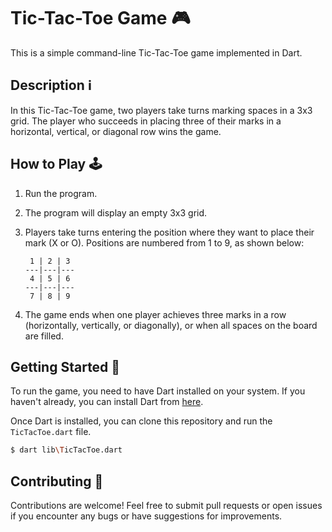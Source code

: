 # Tic-Tac-Toe Game 🎮

This is a simple command-line Tic-Tac-Toe game implemented in Dart.

## Description ℹ️

In this Tic-Tac-Toe game, two players take turns marking spaces in a 3x3 grid. The player who succeeds in placing three of their marks in a horizontal, vertical, or diagonal row wins the game.

## How to Play 🕹️

1. Run the program.
2. The program will display an empty 3x3 grid.
3. Players take turns entering the position where they want to place their mark (X or O). Positions are numbered from 1 to 9, as shown below:
   
    ```
     1 | 2 | 3 
    ---|---|---
     4 | 5 | 6 
    ---|---|---
     7 | 8 | 9 
    ```
   
4. The game ends when one player achieves three marks in a row (horizontally, vertically, or diagonally), or when all spaces on the board are filled.

## Getting Started 🚀

To run the game, you need to have Dart installed on your system. If you haven't already, you can install Dart from [here](https://dart.dev/get-dart).

Once Dart is installed, you can clone this repository and run the `TicTacToe.dart` file.

```bash
$ dart lib\TicTacToe.dart
```

## Contributing 🤝

Contributions are welcome! Feel free to submit pull requests or open issues if you encounter any bugs or have suggestions for improvements.

